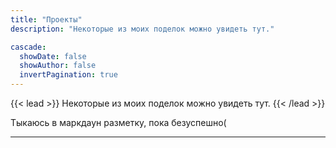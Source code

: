 ```yaml
---
title: "Проекты"
description: "Некоторые из моих поделок можно увидеть тут."

cascade:
  showDate: false
  showAuthor: false
  invertPagination: true
---
```


{{< lead >}}
Некоторые из моих поделок можно увидеть тут.
{{< /lead >}}

Тыкаюсь в маркдаун разметку, пока безуспешно(

---